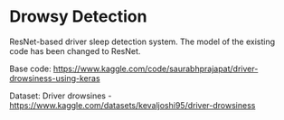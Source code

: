 # Drowsy Detection

ResNet-based driver sleep detection system.
The model of the existing code has been changed to ResNet.

Base code: https://www.kaggle.com/code/saurabhprajapat/driver-drowsiness-using-keras

Dataset: Driver drowsines - https://www.kaggle.com/datasets/kevaljoshi95/driver-drowsiness
